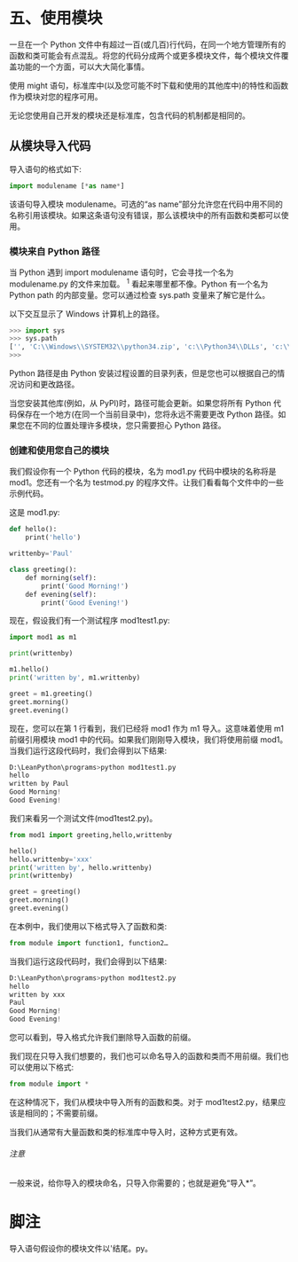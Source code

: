 # 五、使用模块

一旦在一个 Python 文件中有超过一百(或几百)行代码，在同一个地方管理所有的函数和类可能会有点混乱。将您的代码分成两个或更多模块文件，每个模块文件覆盖功能的一个方面，可以大大简化事情。

使用 might 语句，标准库中(以及您可能不时下载和使用的其他库中)的特性和函数作为模块对您的程序可用。

无论您使用自己开发的模块还是标准库，包含代码的机制都是相同的。

## 从模块导入代码

导入语句的格式如下:

```py
import modulename [*as name*]
```

该语句导入模块 modulename。可选的“as name”部分允许您在代码中用不同的名称引用该模块。如果这条语句没有错误，那么该模块中的所有函数和类都可以使用。

### 模块来自 Python 路径

当 Python 遇到 import modulename 语句时，它会寻找一个名为 modulename.py 的文件来加载。 <sup class="calibre4">1</sup> 看起来哪里都不像。Python 有一个名为 Python path 的内部变量。您可以通过检查 sys.path 变量来了解它是什么。

以下交互显示了 Windows 计算机上的路径。

```py
>>> import sys
>>> sys.path
['', 'C:\\Windows\\SYSTEM32\\python34.zip', 'c:\\Python34\\DLLs', 'c:\\Python34\\lib', 'c:\\Python34', 'c:\\Python34\\lib\\site-packages']
>>>
```

Python 路径是由 Python 安装过程设置的目录列表，但是您也可以根据自己的情况访问和更改路径。

当您安装其他库(例如，从 PyPI)时，路径可能会更新。如果您将所有 Python 代码保存在一个地方(在同一个当前目录中)，您将永远不需要更改 Python 路径。如果您在不同的位置处理许多模块，您只需要担心 Python 路径。

### 创建和使用您自己的模块

我们假设你有一个 Python 代码的模块，名为 mod1.py 代码中模块的名称将是 mod1。您还有一个名为 testmod.py 的程序文件。让我们看看每个文件中的一些示例代码。

这是 mod1.py:

```py
def hello():
    print('hello')

writtenby='Paul'

class greeting():
    def morning(self):
        print('Good Morning!')
    def evening(self):
        print('Good Evening!')
```

现在，假设我们有一个测试程序 mod1test1.py:

```py
import mod1 as m1

print(writtenby)

m1.hello()
print('written by', m1.writtenby)

greet = m1.greeting()
greet.morning()
greet.evening()
```

现在，您可以在第 1 行看到，我们已经将 mod1 作为 m1 导入。这意味着使用 m1 前缀引用模块 mod1 中的代码。如果我们刚刚导入模块，我们将使用前缀 mod1。当我们运行这段代码时，我们会得到以下结果:

```py
D:\LeanPython\programs>python mod1test1.py
hello
written by Paul
Good Morning!
Good Evening!
```

我们来看另一个测试文件(mod1test2.py)。

```py
from mod1 import greeting,hello,writtenby

hello()
hello.writtenby='xxx'
print('written by', hello.writtenby)
print(writtenby)

greet = greeting()
greet.morning()
greet.evening()
```

在本例中，我们使用以下格式导入了函数和类:

```py
from module import function1, function2…
```

当我们运行这段代码时，我们会得到以下结果:

```py
D:\LeanPython\programs>python mod1test2.py
hello
written by xxx
Paul
Good Morning!
Good Evening!
```

您可以看到，导入格式允许我们删除导入函数的前缀。

我们现在只导入我们想要的，我们也可以命名导入的函数和类而不用前缀。我们也可以使用以下格式:

```py
from module import *
```

在这种情况下，我们从模块中导入所有的函数和类。对于 mod1test2.py，结果应该是相同的；不需要前缀。

当我们从通常有大量函数和类的标准库中导入时，这种方式更有效。

###### 注意

一般来说，给你导入的模块命名，只导入你需要的；也就是避免“导入*”。

# 脚注

导入语句假设你的模块文件以'结尾。py。